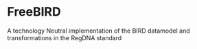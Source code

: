 # FreeBIRD
A technology Neutral implementation of the BIRD datamodel and transformations in the RegDNA standard
